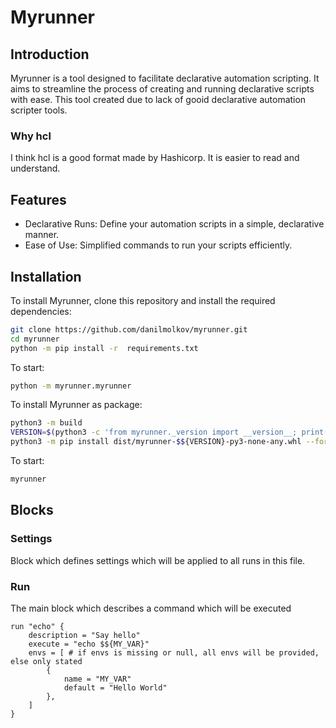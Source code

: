 # Myrunner

## Introduction

Myrunner is a tool designed to facilitate declarative automation scripting.
It aims to streamline the process of creating and
running declarative scripts with ease.
This tool created due to lack of gooid declarative automation scripter tools.

### Why hcl

I think hcl is a good format made by Hashicorp. It is easier to read and understand.

## Features

- Declarative Runs: Define your automation scripts in a simple, declarative manner.
- Ease of Use: Simplified commands to run your scripts efficiently.

## Installation

To install Myrunner, clone this repository and install the required dependencies:

```bash
git clone https://github.com/danilmolkov/myrunner.git
cd myrunner
python -m pip install -r  requirements.txt
```

To start:

```bash
python -m myrunner.myrunner
```

To install Myrunner as package:

```bash
python3 -m build
VERSION=$(python3 -c 'from myrunner._version import __version__; print(__version__)')
python3 -m pip install dist/myrunner-$${VERSION}-py3-none-any.whl --force-reinstall
```

To start:

```bash
myrunner
```

## Blocks

### Settings

Block which defines settings which will be applied to all runs in this file.

### Run

The main block which describes a command which will be executed

```hcl
run "echo" {
    description = "Say hello"
    execute = "echo $${MY_VAR}"
    envs = [ # if envs is missing or null, all envs will be provided, else only stated
        {
            name = "MY_VAR"
            default = "Hello World"
        },
    ]
}
```
